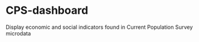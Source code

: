 # CPS-dashboard
Display economic and social indicators found in Current Population Survey microdata
